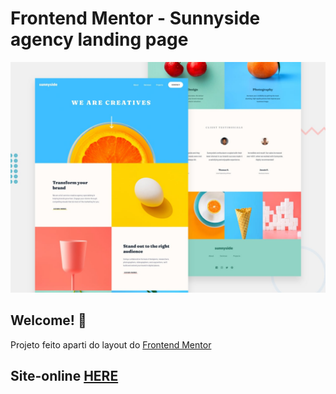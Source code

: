 # Frontend Mentor - Sunnyside agency landing page

![Design preview for the Sunnyside agency landing page coding challenge](./design/desktop-preview.jpg)

## Welcome! 👋

Projeto feito aparti do layout do [Frontend Mentor](https://www.frontendmentor.io) 

## Site-online [HERE](https://rodrigo-souza-dev.github.io/Frontend-Mentor-Sunnyside-agency-landing-page/)
